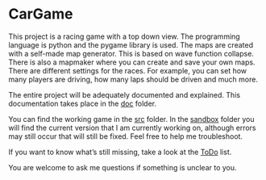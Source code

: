 # CarGame

This project is a racing game with a top down view. The programming language is python and the pygame library is used.
The maps are created with a self-made map generator. This is based on wave function collapse. There is also a mapmaker where you can create and save your own maps.
There are different settings for the races. For example, you can set how many players are driving, how many laps should be driven and much more.


The entire project will be adequately documented and explained. This documentation takes place in the [doc](./doc) folder.

You can find the working game in the [src](./src) folder. In the [sandbox](./sandbox) folder you will find the current version that I am currently working on, although errors may still occur that will still be fixed. Feel free to help me troubleshoot.

If you want to know what’s still missing, take a look at the [ToDo](./doc/ToDo.md) list.

You are welcome to ask me questions if something is unclear to you.

